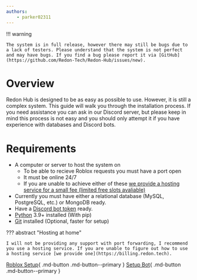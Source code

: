 ```yaml
---
authors:
    - parker02311
---
```


!!! warning

    The system is in full release, however there may still be bugs due to a lack of testers. Please understand that the system is not perfect and may have bugs. If you find a bug please report it via [GitHub](https://github.com/Redon-Tech/Redon-Hub/issues/new).

# Overview
Redon Hub is designed to be as easy as possible to use. However, it is still a complex system. This guide will walk you through the installation process. If you need assistance you can ask in our Discord server, but please keep in mind this process is not easy and you should only attempt it if you have experience with databases and Discord bots.

# Requirements
- A computer or server to host the system on
    - To be able to recieve Roblox requests you must have a port open
    - It must be online 24/7
    - If you are unable to achieve either of these [we provide a hosting service for a small fee (limited free slots avaliable)](https://billing.redon.tech/)
- Currently you must have either a relational database (MySQL, PostgreSQL, etc.) or MongoDB ready.
- Have a [Discord bot token](https://discord.com/developers/applications) ready.
- [Python](https://www.python.org/downloads/release/python-31010/) 3.9+ installed (With pip)
- [Git](https://git-scm.com/downloads) installed (Optional, faster for setup)

??? abstract "Hosting at home"

    I will not be providing any support with port forwarding, I recommend you use a hosting service. If you are unable to figure out how to use a hosting service [we provide one](https://billing.redon.tech).

[Roblox Setup](/setup/roblox/setup){ .md-button .md-button--primary }
[Setup Bot](/setup/bot/setup){ .md-button .md-button--primary }